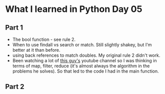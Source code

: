 # What I learned in Python Day 05

## Part 1
- The bool function - see rule 2.
- When to use findall vs search or match. Still slightly shakey, but I'm better at it than before.
- using back references to match doubles. My original rule 2 didn't work. 
- Been watching a lot of [this guy's](https://www.youtube.com/channel/UC1kBxkk2bcG78YBX7LMl9pQ) youtube channel so I was thinking in terms of map, filter, reduce (it's almost always the algorithm in the problems he solves). So that led to the code I had in the main function. 

## Part 2
